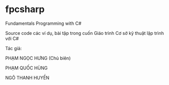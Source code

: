 # fpcsharp
Fundamentals Programming with C#

Source code các ví dụ, bài tập trong cuốn Giáo trình Cơ sở kỹ thuật lập trình với C# 

Tác giả: 

PHẠM NGỌC HƯNG (Chủ biên) 

PHẠM QUỐC HÙNG 

NGÔ THANH HUYỀN
